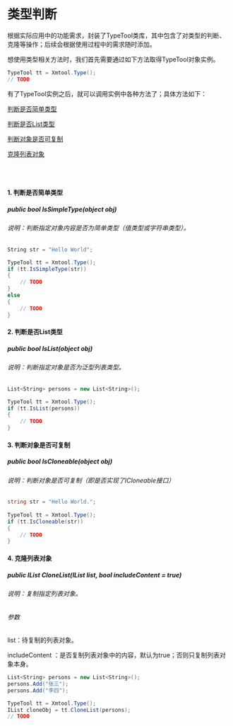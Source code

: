 # 类型判断

根据实际应用中的功能需求，封装了TypeTool类库，其中包含了对类型的判断、克隆等操作；后续会根据使用过程中的需求随时添加。

想使用类型相关方法时，我们首先需要通过如下方法取得TypeTool对象实例。

```c#
TypeTool tt = Xmtool.Type();
// TODO
```

有了TypeTool实例之后，就可以调用实例中各种方法了；具体方法如下：

[判断是否简单类型](#is-simple)

[判断是否List类型](#is-list)

[判断对象是否可复制](#is-cloneable)

[克隆列表对象](#clone-list)

<br/>

<br/>

#### <a id="is-simple">1. 判断是否简单类型</a>

##### public bool IsSimpleType(object obj)

###### 说明：判断指定对象内容是否为简单类型（值类型或字符串类型）。

```c#
String str = "Hello World";

TypeTool tt = Xmtool.Type();
if (tt.IsSimpleType(str))
{
	// TODO    
}
else 
{
    // TODO
}
```

#### <a id="is-list">2. 判断是否List类型</a>

##### public bool IsList(object obj)

###### 说明：判断指定对象是否为泛型列表类型。

```c#
List<String> persons = new List<String>();

TypeTool tt = Xmtool.Type();
if (tt.IsList(persons))
{
    // TODO
}
```

#### <a id="is-cloneable">3. 判断对象是否可复制</a>

##### public bool IsCloneable(object obj)

###### 说明：判断对象是否可复制（即是否实现了ICloneable接口）

```c#
string str = "Hello World.";
    
TypeTool tt = Xmtool.Type();
if (tt.IsCloneable(str))
{
    // TODO
}
```

#### <a id="clone-list">4. 克隆列表对象</a>

##### public IList CloneList(IList list, bool includeContent = true)

###### 说明：复制指定列表对象。

###### 参数

list：待复制的列表对象。

includeContent ：是否复制列表对象中的内容，默认为true；否则只复制列表对象本身。

```c#
List<String> persons = new List<String>();
persons.Add("张三");
persons.Add("李四");

TypeTool tt = Xmtool.Type();
IList cloneObj = tt.CloneList(persons);
// TODO
```